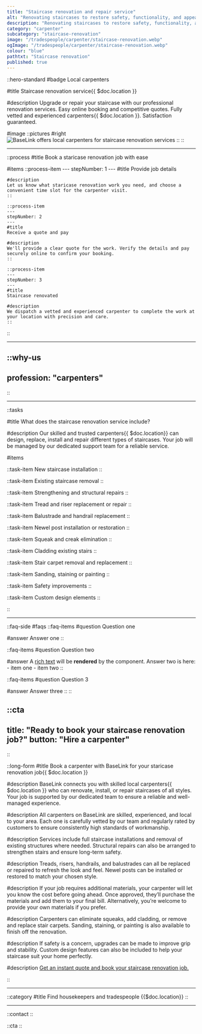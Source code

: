 ```yaml
---
title: "Staircase renovation and repair service"
alt: "Renovating staircases to restore safety, functionality, and appearance"
description: "Renovating staircases to restore safety, functionality, and appearance"
category: "carpenter"
subcategory: "staircase-renovation"
image: "/tradespeople/carpenter/staircase-renovation.webp"
ogImage: "/tradespeople/carpenter/staircase-renovation.webp"
colour: "blue"
pathtxt: "Staircase renovation"
published: true
---
```


::hero-standard
#badge
Local carpenters

#title
Staircase renovation service{{ $doc.location }}

#description
Upgrade or repair your staircase with our professional renovation services. Easy online booking and competitive quotes. Fully vetted and experienced carpenters{{ $doc.location }}. Satisfaction guaranteed.

#image
    ::pictures
    #right
    ![BaseLink offers local carpenters for staircase renovation services](/tradespeople/carpenter/staircase-renovation.webp)
    ::
::

---

::process
#title
Book a staricase renovation job with ease

#items
    ::process-item
    ---
    stepNumber: 1
    ---
    #title
    Provide job details

    #description
    Let us know what staricase renovation work you need, and choose a convenient time slot for the carpenter visit.
    ::
    
    ::process-item
    ---
    stepNumber: 2
    ---
    #title
    Receive a quote and pay

    #description
    We'll provide a clear quote for the work. Verify the details and pay securely online to confirm your booking.
    ::

    ::process-item
    ---
    stepNumber: 3
    ---
    #title
    Staircase renovated

    #description
    We dispatch a vetted and experienced carpenter to complete the work at your location with precision and care.
    ::
::

---

::why-us
---
profession: "carpenters"
---
::

---

::tasks

#title
What does the staircase renovation service include?

#description
Our skilled and trusted carpenters{{ $doc.location}} can design, replace, install and repair different types of staircases. Your job will be managed by our dedicated support team for a reliable service.

#items

  ::task-item
  New staircase installation
  ::

  ::task-item
  Existing staircase removal
  ::

  ::task-item
  Strengthening and structural repairs
  ::

  ::task-item
  Tread and riser replacement or repair
  ::

  ::task-item
  Balustrade and handrail replacement
  ::

  ::task-item
  Newel post installation or restoration
  ::

  ::task-item
  Squeak and creak elimination
  ::

  ::task-item
  Cladding existing stairs
  ::

  ::task-item
  Stair carpet removal and replacement
  ::

  ::task-item
  Sanding, staining or painting
  ::

  ::task-item
  Safety improvements
  ::

  ::task-item
  Custom design elements
  ::

::

---

::faq-side
#faqs
  ::faq-items
  #question
  Question one

  #answer
  Answer one
  ::

  ::faq-items
  #question
  Question two

  #answer
  A [rich text](/services/commercial-cleaning) will be **rendered** by the component.
  Answer two is here:
    - item one
    - item two
  ::

  ::faq-items
  #question
  Question 3

  #answer
  Answer three
  ::
::

::cta
---
title: "Ready to book your staircase renovation job?"
button: "Hire a carpenter"
---
::

::long-form
#title
Book a carpenter with BaseLink for your staricase renovation job{{ $doc.location }}

#description
BaseLink connects you with skilled local carpenters{{ $doc.location }} who can renovate, install, or repair staircases of all styles. Your job is supported by our dedicated team to ensure a reliable and well-managed experience.

#description
All carpenters on BaseLink are skilled, experienced, and local to your area. Each one is carefully vetted by our team and regularly rated by customers to ensure consistently high standards of workmanship.

#description
Services include full staircase installations and removal of existing structures where needed. Structural repairs can also be arranged to strengthen stairs and ensure long-term safety.

#description
Treads, risers, handrails, and balustrades can all be replaced or repaired to refresh the look and feel. Newel posts can be installed or restored to match your chosen style.

#description
If your job requires additional materials, your carpenter will let you know the cost before going ahead. Once approved, they’ll purchase the materials and add them to your final bill. Alternatively, you’re welcome to provide your own materials if you prefer.

#description
Carpenters can eliminate squeaks, add cladding, or remove and replace stair carpets. Sanding, staining, or painting is also available to finish off the renovation.

#description
If safety is a concern, upgrades can be made to improve grip and stability. Custom design features can also be included to help your staircase suit your home perfectly.

#description
[Get an instant quote and book your staircase renovation job.](/services/tradespeople/quote?selection=carpenter&task=staircase-renovation)

::

---

::category
#title
Find housekeepers and tradespeople {{$doc.location}}
::

---

::contact
::

::cta
::